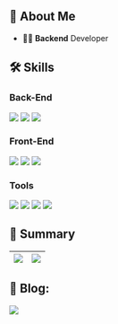 ## 👋 About Me

- 👨‍💻 **Backend** Developer

## 🛠 Skills

### Back-End

<img src="https://img.shields.io/badge/Java-007396?style=flat-square&logo=Conda-Forge&logoColor=white" /> <img src="https://img.shields.io/badge/Spring-6DB33F?style=flat-square&logo=Spring&logoColor=white" /> <img src="https://img.shields.io/badge/MySQL-4479A1?style=flat-square&logo=MySQL&logoColor=white" /> 

### Front-End

<img src="https://img.shields.io/badge/HTML5-E34F26?style=flat-square&logo=HTML5&logoColor=white"/> <img src="https://img.shields.io/badge/CSS3-1572B6?style=flat-square&logo=CSS3&logoColor=white"/> <img src="https://img.shields.io/badge/JavaScript-F7DF1E?style=flat-square&logo=JavaScript&logoColor=black"/>

### Tools

<img src="https://img.shields.io/badge/Git-F05032?style=flat-square&logo=Git&logoColor=white"/> <img src="https://img.shields.io/badge/Github-181717?style=flat-square&logo=Github&logoColor=white"/> <img src="https://img.shields.io/badge/Slack-4A154B?style=flat-square&logo=Slack&logoColor=white"/> <img src="https://img.shields.io/badge/Notion-000000?style=flat-square&logo=Notion&logoColor=white"/> 


## 📜 Summary

| <img src="https://github-readme-stats.vercel.app/api?username=moonstal1506&show_icons=true&theme=dracula"> | <img src="https://github-readme-stats.vercel.app/api/top-langs/?username=moonstal1506&layout=compact">|
|------------------------------------------------------------------------------------------------------------| --------------------------------------------------------------------------------------------------------------- |

## 📝 Blog:
<a href="https://beautiflow.tistory.com/"><img src="https://img.shields.io/badge/Tistory-000000?style=for-the-badge&logo=Tistory&logoColor=white"/></a>
